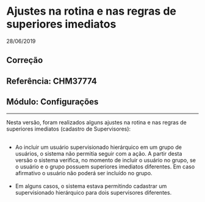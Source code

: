 # Ajustes na rotina e nas regras de superiores imediatos
28/06/2019
## Correção
## Referência: CHM37774
## Módulo: Configurações
***

Nesta versão, foram realizados alguns ajustes na rotina e nas regras de superiores imediatos (cadastro de Supervisores):
<br /><br />
* Ao incluir um usuário supervisionado hierárquico em um grupo de usuários, o sistema não permitia seguir com a ação. A partir desta versão o sistema verifica, no momento de incluir o usuário no grupo, se o usuário e o grupo possuem superiores imediatos diferentes. Em caso afirmativo o usuário não poderá ser incluído no grupo.
<br /><br />
* Em alguns casos, o sistema estava permitindo cadastrar um supervisionado hierárquico para dois supervisores diferentes.
<br /><br />